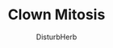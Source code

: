---
media: "images/rounds/round_3/clown_mitosis.png"
media_type: image
type: art
title: Clown Mitosis
author: [DisturbHerb]
desc: The Clown manages to duplicate themselves using a snowmobile, only to die to radiation poisoning after crashing into the <i>NSS Perseverance's</i> molten reactor.
---